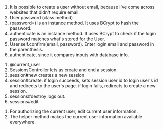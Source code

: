 <!-- Secure Passwords and the User Model -->

1. It is possible to create a user without email, because I've come across websites that didn't require email.
2. User.password (class method)
3. (password=) is an instance method. It uses BCrypt to hash the password.
4. authenticate is an instance method. It uses BCrypt to check if the login password matches what's stored for the User.
5. User.self.confirm(email, password). Enter login email and password in the parenthesis.
6. authenticate, since it compares inputs with database info.

<!-- Login/Logout with Sessions -->

1. @current_user
2. SessionsController lets as create and end a session.
3. session#new creates a new session
4. session#create: if login succeeds, sets session user id to login user's id and redirects to the user's page. if login fails, redirects to create a new session.
5. sessions#destroy logs out.
6. sessions#edit

<!-- Current User with Helper Method -->

1. For authorizing the current user, edit current user information.
2. The helper method makes the current user information available everywhere.